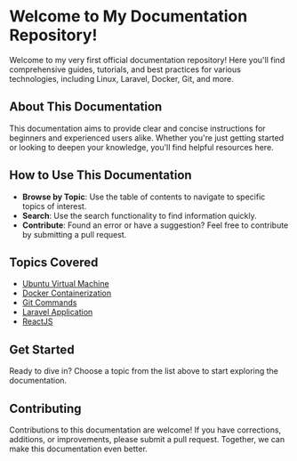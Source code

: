 # Welcome to My Documentation Repository!

Welcome to my very first official documentation repository! Here you'll find comprehensive guides, tutorials, and best practices for various technologies, including Linux, Laravel, Docker, Git, and more.

## About This Documentation

This documentation aims to provide clear and concise instructions for beginners and experienced users alike. Whether you're just getting started or looking to deepen your knowledge, you'll find helpful resources here.

## How to Use This Documentation

- **Browse by Topic**: Use the table of contents to navigate to specific topics of interest.
- **Search**: Use the search functionality to find information quickly.
- **Contribute**: Found an error or have a suggestion? Feel free to contribute by submitting a pull request.

## Topics Covered

- [Ubuntu Virtual Machine](ubuntu-virtual-machine/README.md)
- [Docker Containerization](docker-containerization/README.md)
- [Git Commands](git-commands/README.md)
- [Laravel Application](laravel-application/README.md)
- [ReactJS](reactjs/README.md)

## Get Started

Ready to dive in? Choose a topic from the list above to start exploring the documentation.

## Contributing

Contributions to this documentation are welcome! If you have corrections, additions, or improvements, please submit a pull request. Together, we can make this documentation even better.
